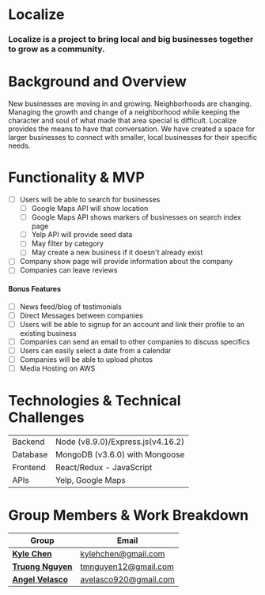 # Localize

### Localize is a project to bring local and big businesses together to grow as a community.

# Background and Overview

New businesses are moving in and growing. Neighborhoods are changing. Managing the growth and change of a neighborhood while keeping the character and soul of what made that area special is difficult. Localize provides the means to have that conversation. We have created a space for larger businesses to connect with smaller, local businesses for their specific needs.

# Functionality & MVP
   - [ ] Users will be able to search for businesses
     - [ ] Google Maps API will show location
     - [ ] Google Maps API shows markers of businesses on search index page
     - [ ] Yelp API will provide seed data
     - [ ] May filter by category
     - [ ] May create a new business if it doesn't already exist
   - [ ] Company show page will provide information about the company
   - [ ] Companies can leave reviews

#### Bonus Features
   - [ ] News feed/blog of testimonials
   - [ ] Direct Messages between companies
   - [ ] Users will be able to signup for an account and link their profile to an existing business
   - [ ] Companies can send an email to other companies to discuss specifics
   - [ ] Users can easily select a date from a calendar
   - [ ] Companies will be able to upload photos
   - [ ] Media Hosting on AWS

# Technologies & Technical Challenges
|   |   |
|-------|-------|
| Backend| Node (v8.9.0)/Express.js(v4.16.2) |
| Database| MongoDB (v3.6.0) with Mongoose |
| Frontend| React/Redux - JavaScript|
| APIs| Yelp, Google Maps|

# Group Members & Work Breakdown

| Group | Email |
|-------|-------|
|**[Kyle Chen](https://github.com/khan-c)** | kylehchen@gmail.com |
|**[Truong Nguyen](https://github.com/TmNguyen12)** | tmnguyen12@gmail.com|
|**[Angel Velasco](https://github.com/avelasco920)** | avelasco920@gmail.com|
